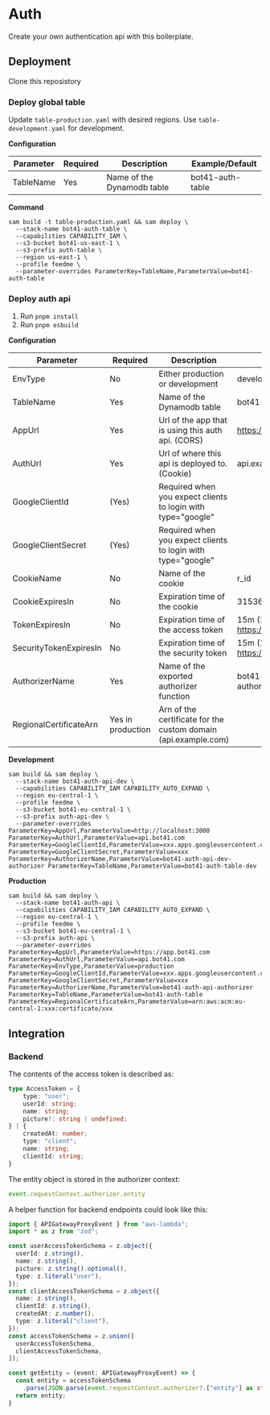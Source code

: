 # Auth

Create your own authentication api with this boilerplate.

## Deployment

Clone this reposistory

### Deploy global table

Update `table-production.yaml` with desired regions. Use `table-development.yaml` for development.

**Configuration**

| Parameter | Required | Description | Example/Default |
| --- | --- | --- | --- |
| TableName | Yes | Name of the Dynamodb table | bot41-auth-table |

**Command**

```
sam build -t table-production.yaml && sam deploy \
  --stack-name bot41-auth-table \
  --capabilities CAPABILITY_IAM \
  --s3-bucket bot41-us-east-1 \
  --s3-prefix auth-table \
  --region us-east-1 \
  --profile feedme \
  --parameter-overrides ParameterKey=TableName,ParameterValue=bot41-auth-table
```

### Deploy auth api

1. Run `pnpm install`
2. Run `pnpm esbuild`

**Configuration**

| Parameter | Required | Description | Example/Default |
| --- | --- | --- | --- |
| EnvType | No | Either production or development | development |
| TableName | Yes | Name of the Dynamodb table | bot41-auth-table |
| AppUrl | Yes | Url of the app that is using this auth api. (CORS) | https://app.example.com |
| AuthUrl | Yes | Url of where this api is deployed to. (Cookie) | api.example.com |
| GoogleClientId | (Yes) | Required when you expect clients to login with type="google" | |
| GoogleClientSecret | (Yes) | Required when you expect clients to login with type="google" | |
| CookieName | No | Name of the cookie | r_id |
| CookieExpiresIn | No | Expiration time of the cookie | 315360000 (10 years) |
| TokenExpiresIn | No | Expiration time of the access token | 15m (15 minutes; https://github.com/vercel/ms) |
| SecurityTokenExpiresIn | No | Expiration time of the security token | 15m (15 minutes; https://github.com/vercel/ms) |
| AuthorizerName | Yes | Name of the exported authorizer function | bot41-auth-api-dev-authorizer |
| RegionalCertificateArn | Yes in production | Arn of the certificate for the custom domain (api.example.com) |  |

**Development**

```
sam build && sam deploy \
  --stack-name bot41-auth-api-dev \
  --capabilities CAPABILITY_IAM CAPABILITY_AUTO_EXPAND \
  --region eu-central-1 \
  --profile feedme \
  --s3-bucket bot41-eu-central-1 \
  --s3-prefix auth-api-dev \
  --parameter-overrides ParameterKey=AppUrl,ParameterValue=http://localhost:3000 ParameterKey=AuthUrl,ParameterValue=api.bot41.com ParameterKey=GoogleClientId,ParameterValue=xxx.apps.googleusercontent.com ParameterKey=GoogleClientSecret,ParameterValue=xxx ParameterKey=AuthorizerName,ParameterValue=bot41-auth-api-dev-authorizer ParameterKey=TableName,ParameterValue=bot41-auth-table-dev
```

**Production**

```
sam build && sam deploy \
  --stack-name bot41-auth-api \
  --capabilities CAPABILITY_IAM CAPABILITY_AUTO_EXPAND \
  --region eu-central-1 \
  --profile feedme \
  --s3-bucket bot41-eu-central-1 \
  --s3-prefix auth-api \
  --parameter-overrides ParameterKey=AppUrl,ParameterValue=https://app.bot41.com ParameterKey=AuthUrl,ParameterValue=api.bot41.com ParameterKey=EnvType,ParameterValue=production ParameterKey=GoogleClientId,ParameterValue=xxx.apps.googleusercontent.com ParameterKey=GoogleClientSecret,ParameterValue=xxx ParameterKey=AuthorizerName,ParameterValue=bot41-auth-api-authorizer  ParameterKey=TableName,ParameterValue=bot41-auth-table ParameterKey=RegionalCertificateArn,ParameterValue=arn:aws:acm:eu-central-1:xxx:certificate/xxx
```

## Integration

### Backend

The contents of the access token is described as:

```typescript
type AccessToken = {
    type: "user";
    userId: string;
    name: string;
    picture?: string | undefined;
} | {
    createdAt: number;
    type: "client";
    name: string;
    clientId: string;
}
```

The entity object is stored in the authorizer context:

```typescript
event.requestContext.authorizer.entity
```

A helper function for backend endpoints could look like this:

```typescript
import { APIGatewayProxyEvent } from "aws-lambda";
import * as z from "zod";

const userAccessTokenSchema = z.object({
  userId: z.string(),
  name: z.string(),
  picture: z.string().optional(),
  type: z.literal("user"),
});
const clientAccessTokenSchema = z.object({
  name: z.string(),
  clientId: z.string(),
  createdAt: z.number(),
  type: z.literal("client"),
});
const accessTokenSchema = z.union([
  userAccessTokenSchema,
  clientAccessTokenSchema,
]);

const getEntity = (event: APIGatewayProxyEvent) => {
  const entity = accessTokenSchema
    .parse(JSON.parse(event.requestContext.authorizer?.["entity"] as string));
  return entity;
}
```